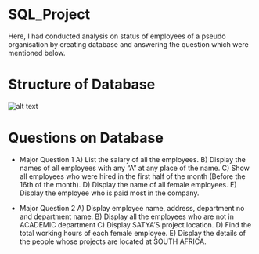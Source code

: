 # SQL_Project
Here, I had conducted analysis on status of employees of a pseudo organisation by creating database and answering the question which were mentioned below.

# Structure of Database
![alt text](https://github.com/vishal-verma-96/SQL_Project/blob/2c391b9221eade3f9ab66d069d997b60ef91ed61/structure.png)

# Questions on Database

- Major Question 1 
A) List the salary of all the employees.
B) Display the names of all employees with any “A” at any place of the name.
C) Show all employees who were hired in the first half of the month (Before the 16th of the
month).
D) Display the name of all female employees.
E) Display the employee who is paid most in the company.

- Major Question 2 
A) Display employee name, address, department no and department name.
B) Display all the employees who are not in ACADEMIC department
C) Display SATYA’S project location.
D) Find the total working hours of each female employee.
E) Display the details of the people whose projects are located at SOUTH AFRICA.
